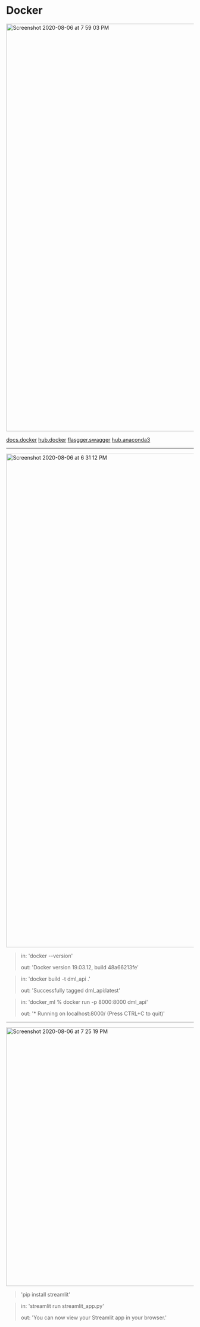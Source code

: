 # Docker 

<img width="1094" alt="Screenshot 2020-08-06 at 7 59 03 PM" src="https://user-images.githubusercontent.com/43387913/89560196-53d0cc80-d81f-11ea-8b21-57462f0871fc.png">

[docs.docker](https://docs.docker.com/engine/reference/commandline/docker/)
[hub.docker](https://hub.docker.com/)
[flasgger.swagger](https://github.com/flasgger/flasgger)
[hub.anaconda3](https://hub.docker.com/r/continuumio/anaconda3)

---

<img width="1325" alt="Screenshot 2020-08-06 at 6 31 12 PM" src="https://user-images.githubusercontent.com/43387913/89552921-7d84f600-d815-11ea-8a6a-3ac79d48599e.png">

> in: 'docker --version'
>
> out: 'Docker version 19.03.12, build 48a66213fe'

> in: 'docker build -t dml_api .'
>
> out: 'Successfully tagged dml_api:latest'

> in: 'docker_ml % docker run -p 8000:8000 dml_api'
>
> out: '* Running on localhost:8000/ (Press CTRL+C to quit)'

---

<img width="694" alt="Screenshot 2020-08-06 at 7 25 19 PM" src="https://user-images.githubusercontent.com/43387913/89558690-326ee100-d81d-11ea-873c-617e15d9c689.png">

> 'pip install streamlit'

> in: 'streamlit run streamlit_app.py'
>
> out: 'You can now view your Streamlit app in your browser.'
